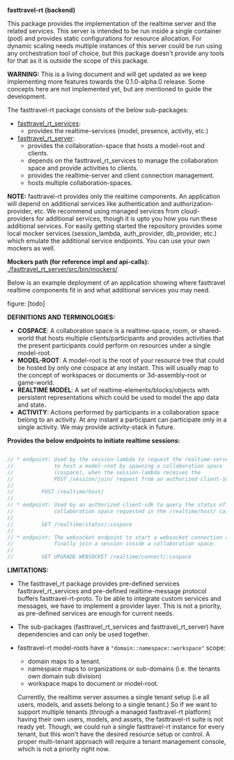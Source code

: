 **fasttravel-rt (backend)**


This package provides the implementation of the realtime server and the related services. This server is intended to be run inside a single container (pod) and provides static configurations for resource allocation. For dynamic scaling needs multiple instances of this server could be run using any orchestration tool of choice, but this package doesn't provide any tools for that as it is outside the scope of this package. 


**WARNING:** This is a living document and will get updated as we keep implementing more features towards the 0.1.0-alpha.0 release. Some concepts here are not implemented yet, but are mentioned to guide the development.


The fasttravel-rt package consists of the below sub-packages:

* [fasttravel_rt_services](./fasttravel_rt_services/):
    - provides the realtime-services (model, presence, activity, etc.)
* [fasttravel_rt_server](./fasttravel_rt_server/):
    - provides the collaboration-space that hosts a model-root and clients.
    - depends on the fasttravel_rt_services to manage the collaboration space and provide activities to clients.
    - provides the realtime-server and client connection management.
    - hosts multiple collaboration-spaces.


**NOTE:** fasttravel-rt provides only the realtime components. An application will
depend on additional services like authentication and authorization-provider, etc.
We recommend using managed services from cloud-providers for additional
services, though it is upto you how you run these additional services. 
For easily getting started the repository provides some local mocker 
services (session_lambda, auth_provider, db_provider, etc.) which emulate 
the additional service endpoints. You can use your own mockers as well.

**Mockers path (for reference impl and api-calls):** [./fasttravel_rt_server/src/bin/mockers/](./fasttravel_rt_server/src/bin/mockers/)

Below is an example deployment of an application showing where fasttravel
realtime components fit in and what additional services you may need.

figure: [todo]


**DEFINITIONS AND TERMINOLOGIES:**

* **COSPACE**: A collaboration space is a realtime-space, room, or shared-world that hosts multiple clients/participants and provides activities that the present participants could perform on resources under a single model-root.
* **MODEL-ROOT**: A model-root is the root of your resource tree that could be hosted by only one cospace at any instant. This will usually map to the concept of workspaces or documents or 3d-assembly-root or game-world.
* **REALTIME MODEL**: A set of realtime-elements/blocks/objects with persistent representations which could be used to model the app data and state.
* **ACTIVITY**: Actions performed by participants in a collaboration space belong to an activity. At any instant a participant can participate only in a single activity. We may provide activity-stack in future.


**Provides the below endpoints to initiate realtime sessions:**

```rs

// * endpoint: Used by the session-lambda to request the realtime-server
//             to host a model-root by spawning a collaboration space
//             (cospace), when the session-lambda receives the
//             POST /session/join/ request from an authorized client-sdk.
// 
//         POST /realtime/host/
// 
// * endpoint: Used by an authorized client-sdk to query the status of a
//             collaboration space requested in the /realtime/host/ call.
// 
//         GET /realtime/status/:cospace
// 
// * endpoint: The websocket endpoint to start a websocket connection and
//             finally join a session inside a collaboration space.
// 
//         GET UPGRADE WEBSOCKET /realtime/connect/:cospace

```

**LIMITATIONS:**

* The fasttravel_rt package provides pre-defined services fasttravel_rt_services and pre-defined realtime-message protocol buffers fasttravel-rt-proto. To be able to integrate custom services and messages, we have to implement a provider layer. This is not a priority, as pre-defined services are enough for current needs.
* The sub-packages (fasttravel_rt_services and fasttravel_rt_server) have dependencies and can only be used together.
* fasttravel-rt model-roots have a `"domain::namespace::workspace"` scope:

    - domain maps to a tenant.
    - namespace maps to organizations or sub-domains (i.e. the tenants own domain sub division)
    - workspace maps to document or model-root.

  Currently, the realtime server assumes a single tenant setup (i.e all users, models, and assets belong to a single tenant.) So if we want to support multiple tenants (through a managed fasttravel-rt platform) having their own users, models, and assets, the fasttravel-rt suite is not ready yet. Though, we could run a single fasttravel-rt instance for every tenant, but this won't have the desired resource setup or control. A proper multi-tenant approach will require a tenant management console, which is not a priority right now.

